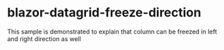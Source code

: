 # blazor-datagrid-freeze-direction
This sample is demonstrated to explain that column can be freezed in left and right direction as well

